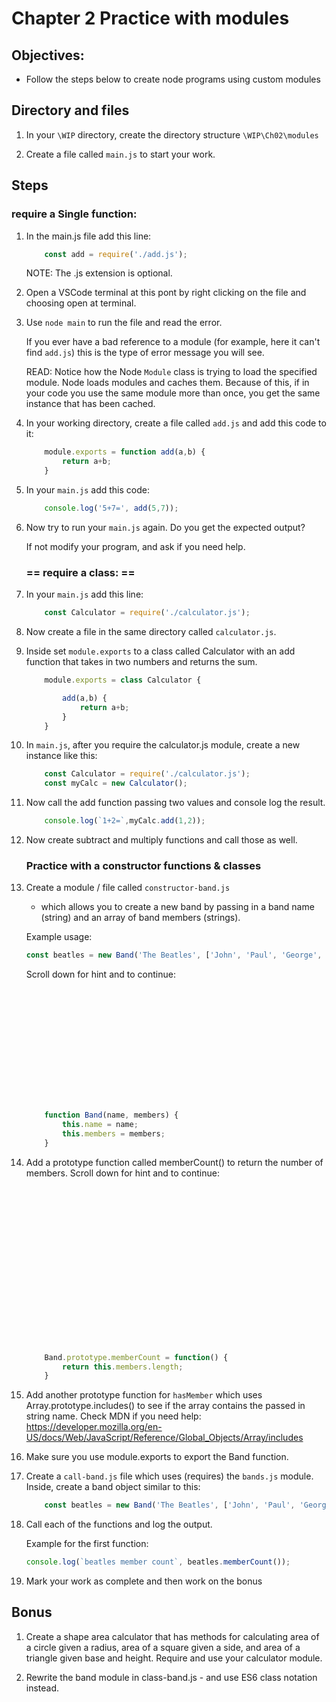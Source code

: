 # Chapter 2 Practice with modules

## Objectives:
* Follow the steps below to create node programs using custom modules

## Directory and files

1. In your `\WIP` directory, create the directory structure `\WIP\Ch02\modules`

1. Create a file called `main.js` to start your work.

## Steps

### require a Single function:

1. In the main.js file add this line:
    ```javascript
        const add = require('./add.js');
    ```

    NOTE: The .js extension is optional.

1. Open a VSCode terminal at this pont by right clicking on the file and choosing open at terminal.

1. Use `node main` to run the file and read the error.
    
    If you ever have a bad reference to a module (for example, here it can't find `add.js`) this is the type of error message you will see.

    READ: Notice how the Node `Module` class is trying to load the specified module. Node loads modules and caches them. Because of this, if in your code you use the same module more than once, you get the same instance that has been cached.

1. In your working directory, create a file called `add.js` and add this code to it:

    ```javascript
        module.exports = function add(a,b) {
            return a+b;
        }
    ```

1. In your `main.js` add this code:
    ```javascript
        console.log('5+7=', add(5,7));
    ```

1. Now try to run your `main.js` again. Do you get the expected output?

    If not modify your program, and ask if you need help.



    ###  == require a class: ==



1. In your `main.js` add this line:
    ```javascript
        const Calculator = require('./calculator.js');
    ```


1. Now create a file in the same directory called `calculator.js`.

1. Inside set `module.exports` to a class called Calculator with an add function that takes in two numbers and returns the sum.

    ```javascript
        module.exports = class Calculator {
    
            add(a,b) {
                return a+b;
            }
        }
    ```

1. In `main.js`, after you require the calculator.js module, create a new instance like this:
    ```javascript
        const Calculator = require('./calculator.js');
        const myCalc = new Calculator();
    ```

1. Now call the add function passing two values and console log the result.
    ```javascript
        console.log(`1+2=`,myCalc.add(1,2));
    ```

1. Now create subtract and multiply functions and call those as well.

    ###  Practice with a constructor functions & classes

1. Create a module / file called `constructor-band.js`
    * which allows you to create a new band by passing in a band name (string) and an array of band members (strings). 

    Example usage: 
    ```javascript
    const beatles = new Band('The Beatles', ['John', 'Paul', 'George', 'Ringo']);
    ```     

    Scroll down for hint and to continue:

    ```javascript














        function Band(name, members) {
            this.name = name;
            this.members = members;
        }
    ```

1. Add a prototype function called memberCount() to return the number of members. Scroll down for hint and to continue:

    ```javascript



















        Band.prototype.memberCount = function() {
            return this.members.length;
        }
    ```

1. Add another prototype function for `hasMember` which uses Array.prototype.includes() to see if the array contains the passed in string name. Check MDN if you need help: https://developer.mozilla.org/en-US/docs/Web/JavaScript/Reference/Global_Objects/Array/includes

1. Make sure you use module.exports to export the Band function.

1. Create a `call-band.js` file which uses (requires) the `bands.js` module. Inside, create a band object similar to this:
    ```javascript
        const beatles = new Band('The Beatles', ['John', 'Paul', 'George', 'Ringo']);
    ```
    
1. Call each of the functions and log the output. 

    Example for the first function:

    ```javascript
    console.log(`beatles member count`, beatles.memberCount());
    ```

1. Mark your work as complete and then work on the bonus

## Bonus

1. Create a shape area calculator that has methods for calculating area of a circle given a radius, area of a square given a side, and area of a triangle given base and height.
Require and use your calculator module.

1. Rewrite the band module in class-band.js - and use ES6 class notation instead.